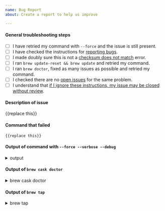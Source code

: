 ```yaml
---
name: Bug Report
about: Create a report to help us improve

---
```


#### General troubleshooting steps

- [ ] I have retried my command with `--force` and the issue is still present.
- [ ] I have checked the instructions for [reporting bugs](https://github.com/Homebrew/homebrew-cask#reporting-bugs).
- [ ] I made doubly sure this is not a [checksum does not match](https://github.com/Homebrew/homebrew-cask/blob/master/doc/reporting_bugs/a_cask_fails_to_install.md#checksum-does-not-match-error) error.
- [ ] I ran `brew update-reset && brew update` and retried my command.
- [ ] I ran `brew doctor`, fixed as many issues as possible and retried my command.
- [ ] I checked there are no [open issues](https://github.com/Homebrew/homebrew-cask/issues) for the same problem.
- [ ] I understand that [if I ignore these instructions, my issue may be closed without review](https://github.com/Homebrew/homebrew-cask/blob/master/doc/faq/closing_issues_without_review.md).

#### Description of issue

{{replace this}}

<!-- Please DO NOT delete the backticks. Only change the “{{replace this}}” text. -->

#### Command that failed

```
{{replace this}}
```

#### Output of command with `--force --verbose --debug`

<details>
<summary>output</summary>

```
{{replace this}}
```
</details>

#### Output of `brew cask doctor`

<details>
<summary>brew cask doctor</summary>

```
{{replace this}}
```
</details>


#### Output of `brew tap`

<details>
<summary>brew tap</summary>

```
{{replace this}}
```
</details>
